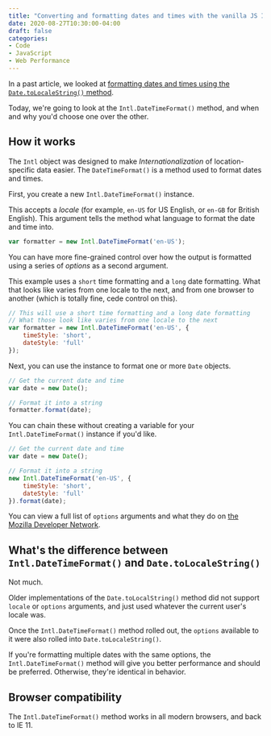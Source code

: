 ```yaml
---
title: "Converting and formatting dates and times with the vanilla JS Intl.DateTimeFormat() constructor"
date: 2020-08-27T10:30:00-04:00
draft: false
categories:
- Code
- JavaScript
- Web Performance
---
```


In a past article, we looked at [formatting dates and times using the `Date.toLocaleString()` method](/how-to-create-a-clock-with-vanilla-js/).

Today, we're going to look at the `Intl.DateTimeFormat()` method, and when and why you'd choose one over the other.

## How it works

The `Intl` object was designed to make *Internationalization* of location-specific data easier. The `DateTimeFormat()` is a method used to format dates and times.

First, you create a new `Intl.DateTimeFormat()` instance.

This accepts a *locale* (for example, `en-US` for US English, or `en-GB` for British English). This argument tells the method what language to format the date and time into.

```js
var formatter = new Intl.DateTimeFormat('en-US');
```

You can have more fine-grained control over how the output is formatted using a series of *options* as a second argument.

This example uses a `short` time formatting and a `long` date formatting. What that looks like varies from one locale to the next, and from one browser to another (which is totally fine, cede control on this).

```js
// This will use a short time formatting and a long date formatting
// What those look like varies from one locale to the next
var formatter = new Intl.DateTimeFormat('en-US', {
	timeStyle: 'short',
	dateStyle: 'full'
});
```

Next, you can use the instance to format one or more `Date` objects.

```js
// Get the current date and time
var date = new Date();

// Format it into a string
formatter.format(date);
```

You can chain these without creating a variable for your `Intl.DateTimeFormat()` instance if you'd like.

```js
// Get the current date and time
var date = new Date();

// Format it into a string
new Intl.DateTimeFormat('en-US', {
	timeStyle: 'short',
	dateStyle: 'full'
}).format(date);
```

You can view a full list of `options` arguments and what they do on [the Mozilla Developer Network](https://developer.mozilla.org/en-US/docs/Web/JavaScript/Reference/Global_Objects/Intl/DateTimeFormat/DateTimeFormat#Syntax).

## What's the difference between `Intl.DateTimeFormat()` and `Date.toLocaleString()`

Not much.

Older implementations of the `Date.toLocalString()` method did not support `locale` or `options` arguments, and just used whatever the current user's locale was.

Once the `Intl.DateTimeFormat()` method rolled out, the `options` available to it were also rolled into `Date.toLocaleString()`.

If you're formatting multiple dates with the same options, the `Intl.DateTimeFormat()` method will give you better performance and should be preferred. Otherwise, they're identical in behavior.

## Browser compatibility

The `Intl.DateTimeFormat()` method works in all modern browsers, and back to IE 11.